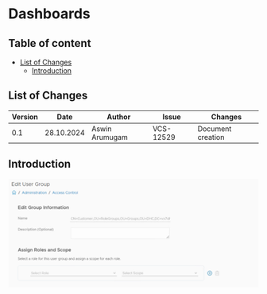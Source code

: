# Dashboards

## Table of content
- [List of Changes](#list-of-changes)
  - [Introduction](#introduction)

## List of Changes

| Version | Date       | Author       | Issue    | Changes           |
|---------|------------|--------------|----------|-------------------|
| 0.1     | 28.10.2024 | Aswin Arumugam | VCS-12529| Document creation |

## Introduction



![image](/images/wiImages/Screenshot%202024-10-30%20111736.png)
